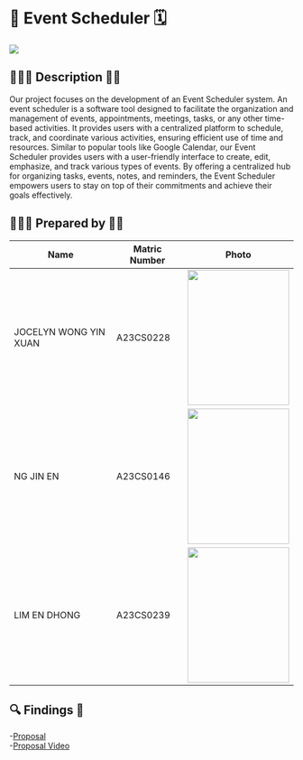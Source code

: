 # 🎪 Event Scheduler 🗓️
<image src = "Images/Title.jpg">

## 💁🏻‍♀️ Description 💁🏻
Our project focuses on the development of an Event Scheduler system. An event scheduler is a software tool designed to facilitate the organization and management of events, appointments, meetings, tasks, or any other time-based activities. It provides users with a centralized platform to schedule, track, and coordinate various activities, ensuring efficient use of time and resources. Similar to popular tools like Google Calendar, our Event Scheduler provides users with a user-friendly interface to create, edit, emphasize, and track various types of events. By offering a centralized hub for organizing tasks, events, notes, and reminders, the Event Scheduler empowers users to stay on top of their commitments and achieve their goals effectively.


## 👩🏻‍💻 Prepared by ✍🏻

| Name                                     | Matric Number | Photo |
|------------------------------------------|---------------|-------|
| JOCELYN WONG YIN XUAN  | A23CS0228     | <image src = "Images/Jocelyn.jpg" width="180" height="240">|
| NG JIN EN      | A23CS0146     | <image src = "Images/JinEn.jpeg" width="180" height="240">|
| LIM EN DHONG                 | A23CS0239    |<image src = "Images/" width="180" height="240"> |


## 🔍 Findings 🔎
-[Proposal](https://github.com/jjn7702/SECJ1023-PT2/tree/main/Submission/sec04_23242/Group%2010/Proposal) <br>
-[Proposal Video](https://www.youtube.com/watch?v=563sLJ65-1s&ab_channel=NGJINENA23CS0146)
